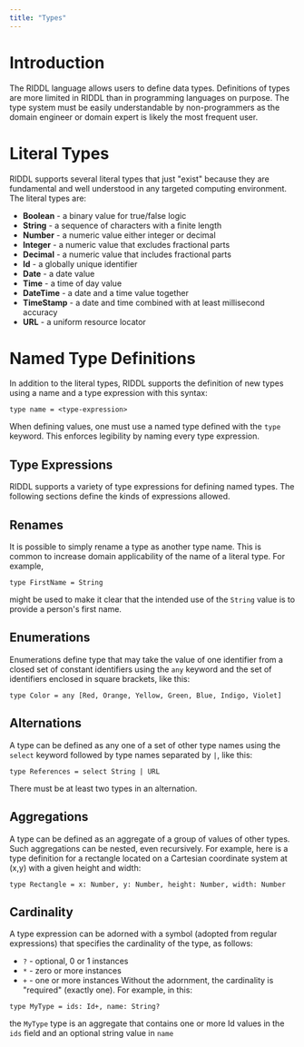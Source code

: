 ```yaml
---
title: "Types"
---
```


# Introduction
The RIDDL language allows users to define data types. Definitions of types
are more limited in RIDDL than in programming languages on purpose. The
type system must be easily understandable by non-programmers as the domain
engineer or domain expert is likely the most frequent user. 

# Literal Types
RIDDL supports several literal types that just "exist" because they are
fundamental and well understood in any targeted computing environment. The 
literal types are:

* **Boolean** - a binary value for true/false logic
* **String** - a sequence of characters with a finite length
* **Number**  - a numeric value either integer or decimal
* **Integer** - a numeric value that excludes fractional parts
* **Decimal** - a numeric value that includes fractional parts 
* **Id** - a globally unique identifier
* **Date** - a date value
* **Time** - a time of day value
* **DateTime** - a date and a time value together
* **TimeStamp** - a date and time combined with at least millisecond accuracy
* **URL** - a uniform resource locator

# Named Type Definitions
In addition to the literal types, RIDDL supports the definition of new 
types using a name and a type expression with this syntax:
```
type name = <type-expression>
```
When defining values, one must use a named type defined with the 
`type` keyword. This enforces legibility by naming every type expression.
 
## Type Expressions
RIDDL supports a variety of type expressions for defining named types. The
following sections define the kinds of expressions allowed.

## Renames
It is possible to simply rename a type as another type name. This is common
to increase domain applicability of the name of a literal type. For example,

```
type FirstName = String
```

might be used to make it clear that the intended use of the `String` value 
is to provide a person's first name. 

## Enumerations
Enumerations define type that may take the value of one identifier from a
closed set of constant identifiers using the `any` keyword and the set of
identifiers enclosed in square brackets, like this:

```
type Color = any [Red, Orange, Yellow, Green, Blue, Indigo, Violet]
```

## Alternations
A type can be defined as any one of a set of other type names using the
`select` keyword followed by type names separated by `|`, like this:
 
```
type References = select String | URL
```

There must be at least two types in an alternation.

## Aggregations
A type can be defined as an aggregate of a group of values of other types.
Such aggregations can be nested, even recursively. For example, here is
a type definition for a rectangle located on a Cartesian coordinate system
at (x,y) with a given height and width:

```
type Rectangle = x: Number, y: Number, height: Number, width: Number
```
    
## Cardinality
A type expression can be adorned with a symbol (adopted from regular
expressions) that specifies the cardinality of the type, as follows:
* `?` - optional, 0 or 1 instances
* `*` - zero or more instances
* `+` - one or more instances
Without the adornment, the cardinality is "required" (exactly one).
For example, in this:
```
type MyType = ids: Id+, name: String?
```
the `MyType` type is an aggregate that contains one or more Id values 
in the `ids` field and an optional string value in `name`
